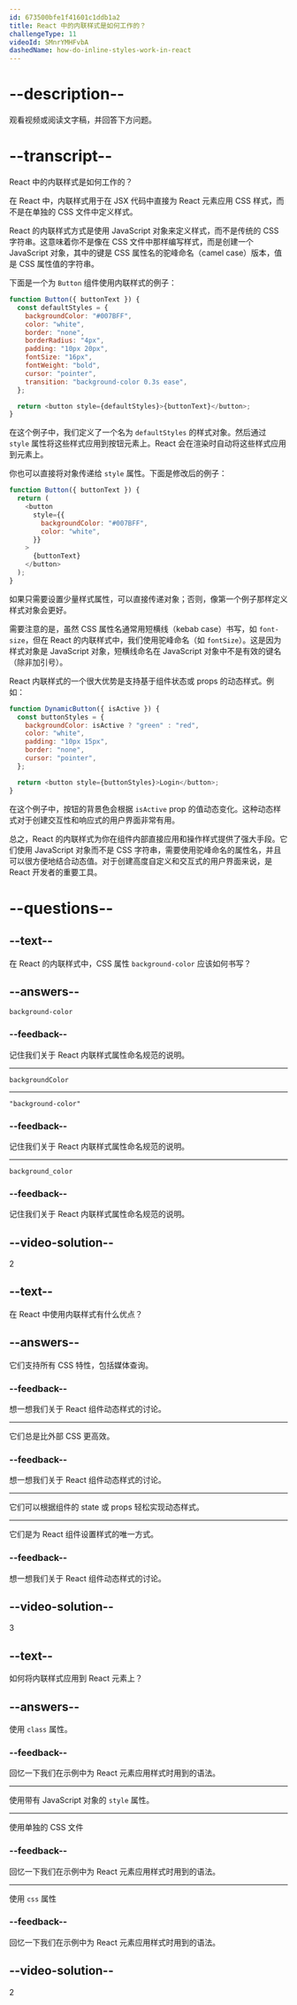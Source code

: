 ```yaml
---
id: 673500bfe1f41601c1ddb1a2
title: React 中的内联样式是如何工作的？
challengeType: 11
videoId: SMnrYMHFvbA
dashedName: how-do-inline-styles-work-in-react
---
```


# --description--

观看视频或阅读文字稿，并回答下方问题。

# --transcript--

React 中的内联样式是如何工作的？

在 React 中，内联样式用于在 JSX 代码中直接为 React 元素应用 CSS 样式，而不是在单独的 CSS 文件中定义样式。

React 的内联样式方式是使用 JavaScript 对象来定义样式，而不是传统的 CSS 字符串。这意味着你不是像在 CSS 文件中那样编写样式，而是创建一个 JavaScript 对象，其中的键是 CSS 属性名的驼峰命名（camel case）版本，值是 CSS 属性值的字符串。

下面是一个为 `Button` 组件使用内联样式的例子：

```js
function Button({ buttonText }) {
  const defaultStyles = {
    backgroundColor: "#007BFF",
    color: "white",
    border: "none",
    borderRadius: "4px",
    padding: "10px 20px",
    fontSize: "16px",
    fontWeight: "bold",
    cursor: "pointer",
    transition: "background-color 0.3s ease",
  };

  return <button style={defaultStyles}>{buttonText}</button>;
}
```

在这个例子中，我们定义了一个名为 `defaultStyles` 的样式对象。然后通过 `style` 属性将这些样式应用到按钮元素上。React 会在渲染时自动将这些样式应用到元素上。

你也可以直接将对象传递给 `style` 属性。下面是修改后的例子：

```js
function Button({ buttonText }) {
  return (
    <button
      style={{
        backgroundColor: "#007BFF",
        color: "white",
      }}
    >
      {buttonText}
    </button>
  );
}
```

如果只需要设置少量样式属性，可以直接传递对象；否则，像第一个例子那样定义样式对象会更好。

需要注意的是，虽然 CSS 属性名通常用短横线（kebab case）书写，如 `font-size`，但在 React 的内联样式中，我们使用驼峰命名（如 `fontSize`）。这是因为样式对象是 JavaScript 对象，短横线命名在 JavaScript 对象中不是有效的键名（除非加引号）。

React 内联样式的一个很大优势是支持基于组件状态或 props 的动态样式。例如：

```js
function DynamicButton({ isActive }) {
  const buttonStyles = {
    backgroundColor: isActive ? "green" : "red",
    color: "white",
    padding: "10px 15px",
    border: "none",
    cursor: "pointer",
  };

  return <button style={buttonStyles}>Login</button>;
}
```

在这个例子中，按钮的背景色会根据 `isActive` prop 的值动态变化。这种动态样式对于创建交互性和响应式的用户界面非常有用。

总之，React 的内联样式为你在组件内部直接应用和操作样式提供了强大手段。它们使用 JavaScript 对象而不是 CSS 字符串，需要使用驼峰命名的属性名，并且可以很方便地结合动态值。对于创建高度自定义和交互式的用户界面来说，是 React 开发者的重要工具。

# --questions--

## --text--

在 React 的内联样式中，CSS 属性 `background-color` 应该如何书写？

## --answers--

`background-color`

### --feedback--

记住我们关于 React 内联样式属性命名规范的说明。

---

`backgroundColor`

---

`"background-color"`

### --feedback--

记住我们关于 React 内联样式属性命名规范的说明。

---

`background_color`

### --feedback--

记住我们关于 React 内联样式属性命名规范的说明。

## --video-solution--

2

## --text--

在 React 中使用内联样式有什么优点？

## --answers--

它们支持所有 CSS 特性，包括媒体查询。

### --feedback--

想一想我们关于 React 组件动态样式的讨论。

---

它们总是比外部 CSS 更高效。

### --feedback--

想一想我们关于 React 组件动态样式的讨论。

---

它们可以根据组件的 state 或 props 轻松实现动态样式。

---

它们是为 React 组件设置样式的唯一方式。

### --feedback--

想一想我们关于 React 组件动态样式的讨论。

## --video-solution--

3

## --text--

如何将内联样式应用到 React 元素上？

## --answers--

使用 `class` 属性。

### --feedback--

回忆一下我们在示例中为 React 元素应用样式时用到的语法。

---

使用带有 JavaScript 对象的 `style` 属性。

---

使用单独的 CSS 文件

### --feedback--

回忆一下我们在示例中为 React 元素应用样式时用到的语法。

---

使用 `css` 属性

### --feedback--

回忆一下我们在示例中为 React 元素应用样式时用到的语法。

## --video-solution--

2

